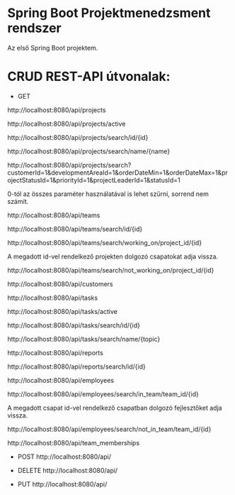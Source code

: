 # Spring Boot Projektmenedzsment rendszer
Az első Spring Boot projektem.

# CRUD REST-API útvonalak:

- GET

http://localhost:8080/api/projects

http://localhost:8080/api/projects/active

http://localhost:8080/api/projects/search/id/{id}

http://localhost:8080/api/projects/search/name/{name}

http://localhost:8080/api/projects/search?customerId=1&developmentAreaId=1&orderDateMin=1&orderDateMax=1&projectStatusId=1&priorityId=1&projectLeaderId=1&statusId=1

0-tól az összes paraméter használatával is lehet szűrni, sorrend nem számít.

http://localhost:8080/api/teams

http://localhost:8080/api/teams/search/id/{id}

http://localhost:8080/api/teams/search/working_on/project_id/{id}

A megadott id-vel rendelkező projekten dolgozó csapatokat adja vissza.

http://localhost:8080/api/teams/search/not_working_on/project_id/{id}

http://localhost:8080/api/customers

http://localhost:8080/api/tasks

http://localhost:8080/api/tasks/active

http://localhost:8080/api/tasks/search/id/{id}

http://localhost:8080/api/tasks/search/name/{topic}

http://localhost:8080/api/reports

http://localhost:8080/api/reports/search/id/{id}

http://localhost:8080/api/employees

http://localhost:8080/api/employees/search/in_team/team_id/{id}

A megadott csapat id-vel rendelkező csapatban dolgozó fejlesztőket adja vissza.

http://localhost:8080/api/employees/search/not_in_team/team_id/{id}

http://localhost:8080/api/team_memberships

- POST
http://localhost:8080/api/

- DELETE
http://localhost:8080/api/

- PUT
http://localhost:8080/api/
